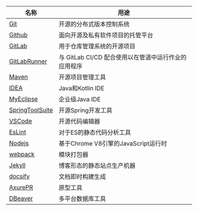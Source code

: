 | 名称                                           | 用途                                |
|----------------------------------------------|-----------------------------------|
| [Git](../doc/Git.md)                         | 开源的分布式版本控制系统                      |
| [Github](../doc/Github.md)                   | 面向开源及私有软件项目的托管平台                  |
| [GitLab](../doc/GitLab.md)                   | 用于仓库管理系统的开源项目                     |
| [GitLabRunner](../doc/GitLabRunner.md)       | 与 GitLab CI/CD 配合使用以在管道中运行作业的应用程序 |
| [Maven](../doc/Maven.md)                     | 开源项目管理工具                          |
| [IDEA](../doc/IDEA.md)                       | Java和Kotlin IDE                   |
| [MyEclipse](../doc/MyEclipse.md)             | 企业级Java IDE                       |
| [SpringToolSuite](../doc/SpringToolSuite.md) | 开源Spring开发工具                      |
| [VSCode](../doc/VSCode.md)                   | 开源代码编辑器                           |
| [EsLint](../doc/EsLint.md)                   | 对于ES的静态代码分析工具                     |
| [Nodejs](../doc/Nodejs.md)                   | 基于Chrome V8引擎的JavaScript运行时       |
| [webpack](../doc/webpack.md)                 | 模块打包器                             |
| [Jekyll](../doc/Jekyll.md)                   | 博客形态的静态站点生产机器                     |
| [docsify](../doc/docsify.md)                 | 文档即时构建生成                          |
| [AxurePR](../doc/AxurePR.md)                 | 原型工具                              |
| [DBeaver](../doc/DBeaver.md)                 | 多平台数据库工具                          |

